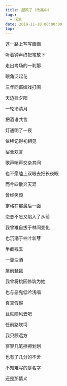 ```yaml
---
title: 起风了（改高中）
tags:
  - 闲笔
date: 2019-11-18 00:00:00
top:
---
```

这一路上写写画画

听着钟声终把笔放下

走出考场的一刹那

眼角泛起花


三年同窗嬉戏打闹

天边挂夕阳

一轮冷清月

把酒谁共言

灯通明了一夜


依稀记得初相见

宿舍欢言

歌声哨声交杂其间

也不愿瞌上双眼去把长夜眠


而今四散奔天涯

曾经笑颜

定格在那最后一面

恋恋不忘又陷入了从前


我曾难自拔于林间变化

也沉溺于枯叶新芽

半截残玉

一壶浊酒

屋前琵琶


我曾将桃园修筑为她

也与恶鬼低吟浅唱

真真假假

且就随风去吧

任前路坎坷

我只顾远方


寥寥几笔擦擦划划

也有了几分的不舍

不知难写的是名字

还是那情义
